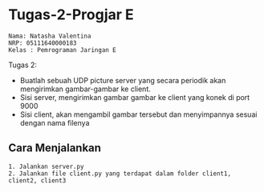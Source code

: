 # Tugas-2-Progjar E

```
Nama: Natasha Valentina
NRP: 05111640000183
Kelas : Pemrograman Jaringan E
```

Tugas 2:
- Buatlah sebuah UDP picture server yang secara periodik akan mengirimkan gambar-gambar ke client.
- Sisi server, mengirimkan gambar gambar ke client yang konek di port 9000
- Sisi client, akan mengambil gambar tersebut dan menyimpannya sesuai dengan nama filenya

## Cara Menjalankan

```
1. Jalankan server.py
2. Jalankan file client.py yang terdapat dalam folder client1, client2, client3